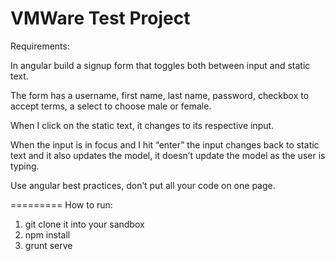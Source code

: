 VMWare Test Project
=========
Requirements:

In angular build a signup form that toggles both between input and static text.

The form has a username, first name, last name, password, checkbox to accept terms, a select to choose male or female.

When I click on the static text, it changes to its respective input.

When the input is in focus and I hit “enter”  the input changes back to static text and it also updates the model, it doesn’t update the model as the user is typing.

Use angular best practices, don’t put all your code on one page.

=========
How to run:
1. git clone it into your sandbox
2. npm install
3. grunt serve